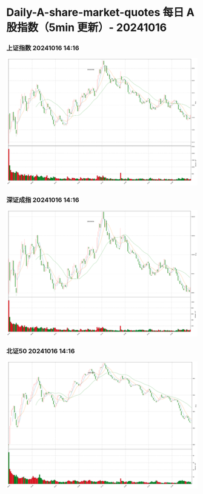 
# Daily-A-share-market-quotes 每日 A 股指数（5min 更新）- 20241016

### 上证指数 20241016 14:16
![](./fig/2024/10/20241016-sh000001.png)

### 深证成指 20241016 14:16
![](./fig/2024/10/20241016-sz399001.png)

### 北证50 20241016 14:16
![](./fig/2024/10/20241016-bj899050.png)
